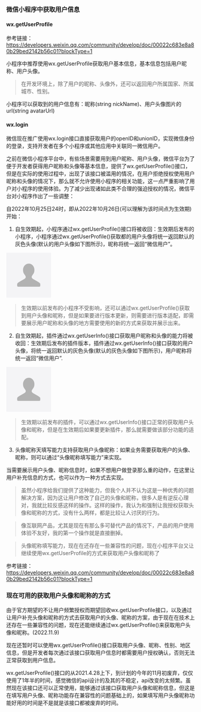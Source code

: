 ### 微信小程序中获取用户信息

#### wx.getUserProfile

参考链接：https://developers.weixin.qq.com/community/develop/doc/00022c683e8a80b29bed2142b56c01?blockType=1

小程序中推荐使用wx.getUserProfile获取用户基本信息，基本信息包括用户昵称、用户头像。

> 在开发环境上，除了用户的昵称、头像外，还可以返回用户所属国家、所属城市、性别。

小程序可以获取到的用户信息有：昵称(string nickName)、用户头像图片的url(string avatarUrl)

#### wx.login

微信现在推广使用wx.login接口直接获取用户的openID和unionID，实现微信身份的登录，支持开发者在多个小程序或其他应用中关联同一微信用户。

之前在微信小程序平台中，有些场景需要用到用户昵称、用户头像，微信平台为了便于开发者获得用户昵称和头像等基本信息，提供了wx.getUserProfile()接口，但是在实际的使用过程中，出现了该接口被滥用的情况，在用户拒绝授权使用用户昵称和头像的情况下，那么就不允许使用小程序的相关功能，这一点严重影响了用户对小程序的使用体验。为了减少出现诸如此类不合理的强迫授权的情况，微信平台对小程序作出了一些调整：

自2022年10月25日24时，即从2022年10月26日(可以理解为该时间点为生效期)开始：

1. 自生效期起，小程序通过wx.getUserProfile()接口将被收回：生效期后发布的小程序，小程序通过wx.getUserProfile()获取都的用户头像将统一返回默认的灰色头像(默认的用户头像如下图所示)，昵称将统一返回“微信用户”。

![微信小程序默认的灰色用户头像](./images/img-1.png)

> 生效期以前发布的小程序不受影响，还可以通过wx.getUserProfile()获取到用户头像和昵称，但是如果要进行版本更新，则需要进行版本适配，即需要展示用户昵称和头像的地方需要使用的新的方式来获取并展示出来。

2. 自生效期起，插件通过wx.getUserInfo()接口获取用户昵称和头像的能力将被收回：生效期后发布的插件版本，插件通过wx.getUserInfo()接口获取的用户头像，将统一返回默认的灰色头像(默认的灰色头像如下图所示)，用户昵称将统一返回“微信用户”.

![微信小程序默认的灰色用户头像](./images/img-1.png)

> 生效期以前发布的插件，可以通过wx.getUserInfo()接口正常的获取用户头像和昵称，但是在生效期后如果要更新插件，那么就需要做该部分功能的适配。

3. 头像昵称天填写能力支持获取用户头像昵称：如果业务需要获取用户的头像、昵称，则可以通过“头像昵称填写能力”来实现。

当需要展示用户头像、昵称信息时，如果不想用户做登录那么重的动作，在这里让用户补充信息的方式，也可以作为一种方式去实现。

> 虽然小程序给我们提供了这种能力，但我个人并不认为这是一种优秀的问题解决方案，因为这让用户修改了自己的头像和昵称，很多人是有逆反心理对，我就比较反感这样的操作。这样的操作，我认为和强制让我授权获取头像和昵称的方式，没有什么两样，都是比较让人讨厌的行为。

> 像互联网产品，尤其是现在有那么多可替代产品的情况下，产品的用户使用体验不友好，我的第一个操作就是直接删掉。

> 头像昵称填写能力，现在在还存在一些兼容性的问题，现在小程序平台又让继续使用wx.getUserProfile的方式来获取用户头像和昵称了

参考链接：https://developers.weixin.qq.com/community/develop/doc/00022c683e8a80b29bed2142b56c01?blockType=1

### 现在可用的获取用户头像和昵称的方式

由于官方期望的不让用户频繁授权而期望回收wx.getUserProfile接口，以及通过让用户补充头像和昵称的方式去获取用户的头像、昵称的方案，由于现在在技术上还存在一些兼容性的问题，现在还能继续通过wx.getUserProfile()来获取用户头像和昵称。(2022.11.9)

现在还暂时可以使用wx.getUserProfile()接口获取用户头像、昵称、性别、地区信息，但是开发者每次通过该接口获取用户信息时都需要用户授权确认，否则无法正常获取到用户信息。 

wx.getUserProfile()接口的从2021.4.28上下，到计划的今年的11月初废弃，仅仅使用了1年半的时间，感觉微信的api设计的及其的不稳定，api改变的太频繁。虽然现在该接口还可以正常使用，能够通过该接口获取用户头像和昵称信息，但这是在填写用户头像、昵称功能存在兼容性的问题基础上的，如果填写用户头像昵称功能好用的时间是不是就是该接口都被废弃的时间。

